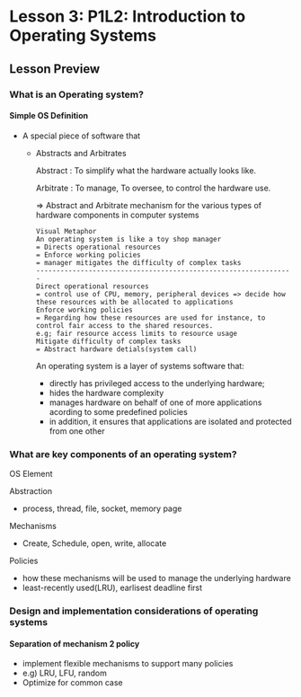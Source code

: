 # Lesson 3: P1L2: Introduction to Operating Systems

## Lesson Preview



### What is an Operating system?

####  Simple OS Definition

* A special piece of software that

  * Abstracts and Arbitrates

    Abstract : To simplify what the hardware actually looks like.

    Arbitrate : To manage, To oversee, to control the hardware use.

    => Abstract and Arbitrate mechanism for the various types of hardware components in computer systems

    ```
    Visual Metaphor
    An operating system is like a toy shop manager
    = Directs operational resources
    = Enforce working policies
    = manager mitigates the difficulty of complex tasks
    ----------------------------------------------------------------
    Direct operational resources
    = control use of CPU, memory, peripheral devices => decide how these resources with be allocated to applications
    Enforce working policies
    = Regarding how these resources are used for instance, to control fair access to the shared resources.
    e.g; fair resource access limits to resource usage
    Mitigate difficulty of complex tasks
    = Abstract hardware detials(system call)
    ```



    An operating system is a layer of systems software that:
    
    - directly has privileged access to the underlying hardware;
    - hides the hardware complexity
    - manages hardware on behalf of one of more applications acording to some predefined policies
    - in addition, it ensures that applications are isolated and protected from one other



### What are key components of an operating system?

OS Element

Abstraction

 * process, thread, file, socket, memory page

Mechanisms

* Create, Schedule, open, write, allocate

Policies

* how these mechanisms will be used to manage the underlying hardware
* least-recently used(LRU), earlisest deadline first

### Design and implementation considerations of operating systems

#### Separation of mechanism 2 policy

* implement flexible mechanisms to support many policies
* e.g) LRU, LFU, random
* Optimize for common case

